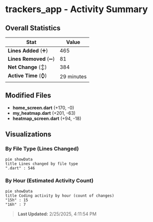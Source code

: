 # trackers_app - Activity Summary 

## Overall Statistics

| Stat                   | Value                                                             |
| ---------------------- | ----------------------------------------------------------------- |
| **Lines Added** (➕)   | 465                                          |
| **Lines Removed** (➖) | 81                                        |
| **Net Change** (↕)    | 384                |
| **Active Time** (⌚)   | 29 minutes |


## Modified Files
- **home_screen.dart** (+170, -0)
- **my_heatmap.dart** (+201, -63)
- **heatmap_screen.dart** (+94, -18)

## Visualizations

### By File Type (Lines Changed)

```mermaid
pie showData
title Lines changed by file type
".dart" : 546
```

### By Hour (Estimated Activity Count)

```mermaid
pie showData
title Coding activity by hour (count of changes)
"15h" : 15
"16h" : 7
```


> **Last Updated:** 2/25/2025, 4:11:54 PM